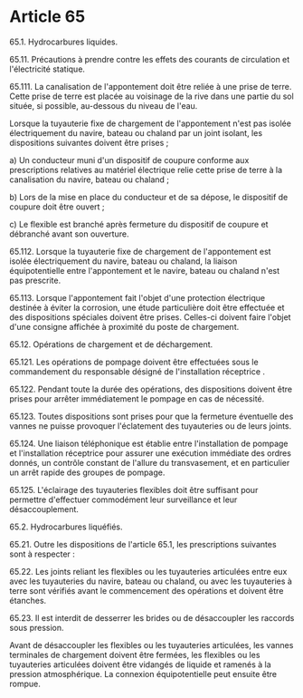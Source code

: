 # Article 65

65.1. Hydrocarbures liquides.

65.11. Précautions à prendre contre les effets des courants de circulation et l'électricité statique.

65.111. La canalisation de l'appontement doit être reliée à une prise de terre. Cette prise de terre est placée au voisinage de la rive dans une partie du sol située, si possible, au-dessous du niveau de l'eau.

Lorsque la tuyauterie fixe de chargement de l'appontement n'est pas isolée électriquement du navire, bateau ou chaland par un joint isolant, les dispositions suivantes doivent être prises ;

a) Un conducteur muni d'un dispositif de coupure conforme aux prescriptions relatives au matériel électrique relie cette prise de terre à la canalisation du navire, bateau ou chaland ;

b) Lors de la mise en place du conducteur et de sa dépose, le dispositif de coupure doit être ouvert ;

c) Le flexible est branché après fermeture du dispositif de coupure et débranché avant son ouverture.

65.112. Lorsque la tuyauterie fixe de chargement de l'appontement est isolée électriquement du navire, bateau ou chaland, la liaison équipotentielle entre l'appontement et le navire, bateau ou chaland n'est pas prescrite.

65.113. Lorsque l'appontement fait l'objet d'une protection électrique destinée à éviter la corrosion, une étude particulière doit être effectuée et des dispositions spéciales doivent être prises. Celles-ci doivent faire l'objet d'une consigne affichée à proximité du poste de chargement.

65.12. Opérations de chargement et de déchargement.

65.121. Les opérations de pompage doivent être effectuées sous le commandement du responsable désigné de l'installation réceptrice .

65.122. Pendant toute la durée des opérations, des dispositions doivent être prises pour arrêter immédiatement le pompage en cas de nécessité.

65.123. Toutes dispositions sont prises pour que la fermeture éventuelle des vannes ne puisse provoquer l'éclatement des tuyauteries ou de leurs joints.

65.124. Une liaison téléphonique est établie entre l'installation de pompage et l'installation réceptrice pour assurer une exécution immédiate des ordres donnés, un contrôle constant de l'allure du transvasement, et en particulier un arrêt rapide des groupes de pompage.

65.125. L'éclairage des tuyauteries flexibles doit être suffisant pour permettre d'effectuer commodément leur surveillance et leur désaccouplement.

65.2. Hydrocarbures liquéfiés.

65.21. Outre les dispositions de l'article 65.1, les prescriptions suivantes sont à respecter :

65.22. Les joints reliant les flexibles ou les tuyauteries articulées entre eux avec les tuyauteries du navire, bateau ou chaland, ou avec les tuyauteries à terre sont vérifiés avant le commencement des opérations et doivent être étanches.

65.23. Il est interdit de desserrer les brides ou de désaccoupler les raccords sous pression.

Avant de désaccoupler les flexibles ou les tuyauteries articulées, les vannes terminales de chargement doivent être fermées, les flexibles ou les tuyauteries articulées doivent être vidangés de liquide et ramenés à la pression atmosphérique. La connexion équipotentielle peut ensuite être rompue.
